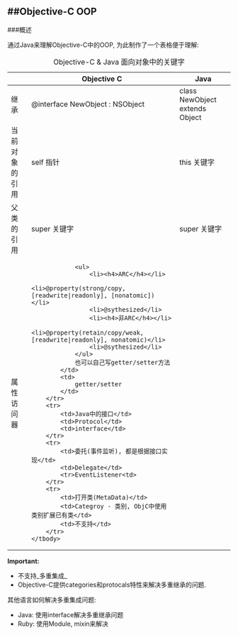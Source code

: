 ##Objective-C OOP
---	

###概述  	

通过Java来理解Objective-C中的OOP, 为此制作了一个表格便于理解:

<table>
	<caption>Objective-C & Java 面向对象中的关键字</caption>
	<thead>
		<th></th>
		<th>Objective C</th>
		<th>Java</th>
	</thead>
	<tbody>
		<tr>
			<td>继承</td>
			<td>@interface NewObject : NSObject</td>
			<td>class NewObject extends Object</td>
		</tr>
		<tr>
			<td>当前对象的引用</td>
			<td>self 指针</td>
			<td>this 关键字</td>
		</tr>
		<tr>
			<td>父类的引用</td>
			<td>super 关键字</td>
			<td>super 关键字</td>
		</tr>
		<tr>
			<td>属性访问器</td>	
			<td>

				<ul>
					<li><h4>ARC</h4></li>
					<li>@property(strong/copy, [readwrite|readonly], [nonatomic])</li>
					<li>@sythesized</li>
					<li><h4>非ARC</h4></li>
					<li>@property(retain/copy/weak, [readwrite|readonly], nonatomic)</li>
					<li>@sythesized</li>
				</ul>
				也可以自己写getter/setter方法
			</td>
			<td>
				getter/setter
			</td>
		</tr>
		<tr>
			<td>Java中的接口</td>
			<td>Protocol</td>
			<td>interface</td>
		</tr>
		<tr>
			<td>委托(事件监听), 都是根据接口实现</td>
			<td>Delegate</td>
			<tr>EventListener<td>
		</tr>
		<tr>
			<td>打开类(MetaData)</td>
			<td>Categroy - 类别, ObjC中使用类别扩展已有类</td>
			<td>不支持</td>
		</tr>
	</tbody>
</table>	

__Important:__  
	
* 不支持_多重集成_
* Objective-C提供categories和protocals特性来解决多重继承的问题.	

其他语言如何解决多重集成问题:	

* Java: 使用interface解决多重继承问题
* Ruby: 使用Module, mixin来解决








